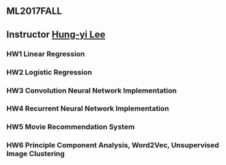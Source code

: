 ## ML2017FALL 
## Instructor  [Hung-yi Lee](http://speech.ee.ntu.edu.tw/~tlkagk/)
### HW1 Linear Regression
### HW2 Logistic Regression
### HW3 Convolution Neural Network Implementation
### HW4 Recurrent Neural Network Implementation
### HW5 Movie Recommendation System
### HW6 Principle Component Analysis, Word2Vec, Unsupervised Image Clustering
